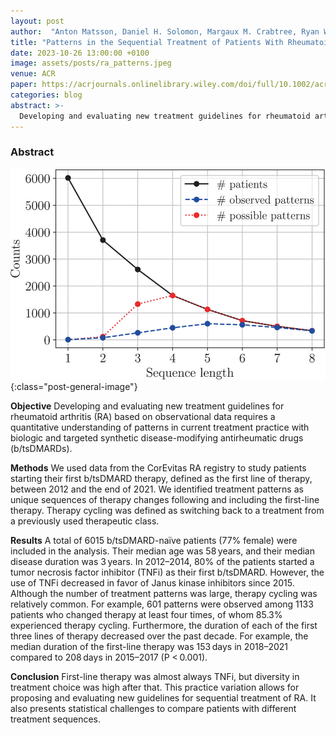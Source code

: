 ```yaml
---
layout: post
author:  "Anton Matsson, Daniel H. Solomon, Margaux M. Crabtree, Ryan W. Harrison, Heather J. Litman, Fredrik D. Johansson"
title: "Patterns in the Sequential Treatment of Patients With Rheumatoid Arthritis Starting a Biologic or Targeted Synthetic Disease-Modifying Antirheumatic Drug: 10-Year Experience From a US-Based Registry"
date: 2023-10-26 13:00:00 +0100
image: assets/posts/ra_patterns.jpeg
venue: ACR
paper: https://acrjournals.onlinelibrary.wiley.com/doi/full/10.1002/acr2.11621
categories: blog
abstract: >-
  Developing and evaluating new treatment guidelines for rheumatoid arthritis (RA) based on observational data requires a quantitative understanding of patterns in current treatment practice with biologic and targeted synthetic disease-modifying antirheumatic drugs (b/tsDMARDs). We used data from the CorEvitas RA registry to study patients starting their first b/tsDMARD therapy, defined as the first line of therapy, between 2012 and the end of 2021. We identified treatment patterns as unique sequences of therapy changes following and including the first-line therapy. Therapy cycling was defined as switching back to a treatment from a previously used therapeutic class.
---
```


### Abstract

![Illustration of rule-base model with missing values](/assets/posts/ra_patterns.jpeg){:class="post-general-image"}


**Objective**
Developing and evaluating new treatment guidelines for rheumatoid arthritis (RA) based on observational data requires a quantitative understanding of patterns in current treatment practice with biologic and targeted synthetic disease-modifying antirheumatic drugs (b/tsDMARDs).

**Methods**
We used data from the CorEvitas RA registry to study patients starting their first b/tsDMARD therapy, defined as the first line of therapy, between 2012 and the end of 2021. We identified treatment patterns as unique sequences of therapy changes following and including the first-line therapy. Therapy cycling was defined as switching back to a treatment from a previously used therapeutic class.

**Results**
A total of 6015 b/tsDMARD-naïve patients (77% female) were included in the analysis. Their median age was 58 years, and their median disease duration was 3 years. In 2012–2014, 80% of the patients started a tumor necrosis factor inhibitor (TNFi) as their first b/tsDMARD. However, the use of TNFi decreased in favor of Janus kinase inhibitors since 2015. Although the number of treatment patterns was large, therapy cycling was relatively common. For example, 601 patterns were observed among 1133 patients who changed therapy at least four times, of whom 85.3% experienced therapy cycling. Furthermore, the duration of each of the first three lines of therapy decreased over the past decade. For example, the median duration of the first-line therapy was 153 days in 2018–2021 compared to 208 days in 2015–2017 (P < 0.001).

**Conclusion**
First-line therapy was almost always TNFi, but diversity in treatment choice was high after that. This practice variation allows for proposing and evaluating new guidelines for sequential treatment of RA. It also presents statistical challenges to compare patients with different treatment sequences.
